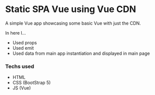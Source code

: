 # Static SPA Vue using Vue CDN

A simple Vue app showcasing some basic Vue with just the CDN.

In here I...
* Used props
* Used emit
* Used data from main app instantiation and displayed in main page

### Techs used
* HTML
* CSS (BootStrap 5)
* JS (Vue)
